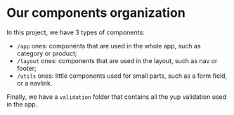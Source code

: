# Our components organization

In this project, we have 3 types of components:
- `/app` ones: components that are used in the whole app, such as category or product;
- `/layout` ones: components that are used in the layout, such as nav or footer;
- `/utils` ones: little components used for small parts, such as a form field, or a navlink.

Finally, we have a `validation` folder that contains all the yup validation used in the app.